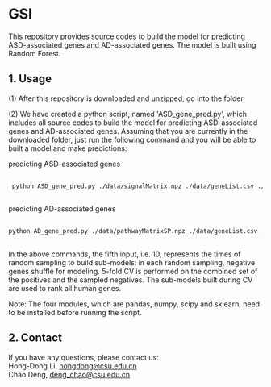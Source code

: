 # GSI
This repository provides source codes to build the model for predicting ASD-associated genes and AD-associated genes. The model is built using Random Forest.

## 1. Usage
(1) After this repository is downloaded and unzipped, go into the folder. 

(2) We have created a python script, named 'ASD_gene_pred.py', which includes all source codes to build the model for predicting ASD-associated genes and AD-associated genes.
Assuming that you are currently in the downloaded folder, just run the following command and you will be able to built a model and make predictions:

predicting ASD-associated genes
```bash
 
 python ASD_gene_pred.py ./data/signalMatrix.npz ./data/geneList.csv ./data/datasets/ASD/asd_truth_set.csv ./data/datasets/ASD/control_gene_set.csv 10
 
 ```
 
predicting AD-associated genes
```bash
 
python AD_gene_pred.py ./data/pathwayMatrixSP.npz ./data/geneList.csv ./data/datasets/AD/ADgene.txt 10
 
 ```
In the above commands, the fifth input, i.e. 10, represents the times of random sampling to build sub-models: in each random sampling,  negative genes shuffle for modeling. 5-fold CV is performed on the combined set of the positives and the sampled negatives. The sub-models built during CV are used to rank all human genes.

Note: The four modules, which are pandas, numpy, scipy and sklearn, need to be installed before running the script. 

## 2. Contact
If you have any questions, please contact us:<br>
Hong-Dong Li, hongdong@csu.edu.cn<br>
Chao Deng, deng_chao@csu.edu.cn <br>

